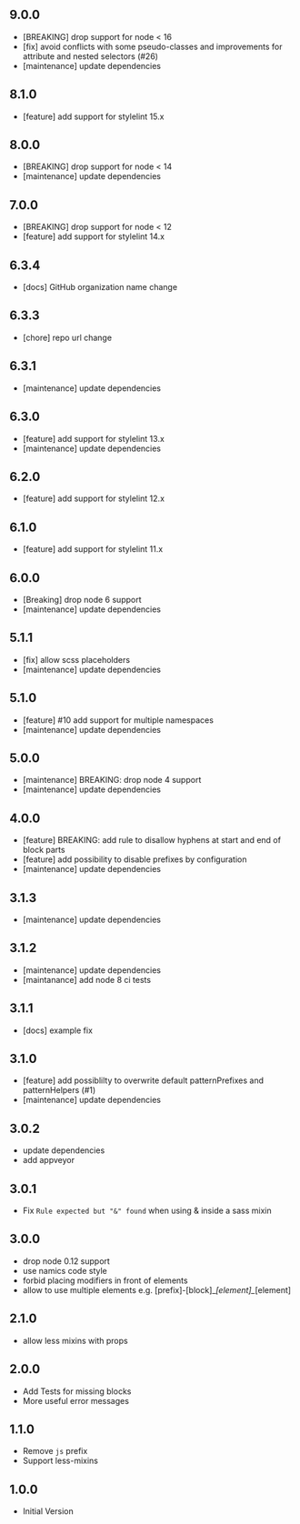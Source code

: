 ## 9.0.0

- [BREAKING] drop support for node < 16
- [fix] avoid conflicts with some pseudo-classes and improvements for attribute and nested selectors (#26)
- [maintenance] update dependencies

## 8.1.0

- [feature] add support for stylelint 15.x

## 8.0.0

- [BREAKING] drop support for node < 14
- [maintenance] update dependencies

## 7.0.0

- [BREAKING] drop support for node < 12
- [feature] add support for stylelint 14.x

## 6.3.4

- [docs] GitHub organization name change

## 6.3.3

- [chore] repo url change

## 6.3.1

- [maintenance] update dependencies

## 6.3.0

- [feature] add support for stylelint 13.x
- [maintenance] update dependencies

## 6.2.0

- [feature] add support for stylelint 12.x

## 6.1.0

- [feature] add support for stylelint 11.x

## 6.0.0

- [Breaking] drop node 6 support
- [maintenance] update dependencies

## 5.1.1

- [fix] allow scss placeholders
- [maintenance] update dependencies

## 5.1.0

- [feature] #10 add support for multiple namespaces
- [maintenance] update dependencies

## 5.0.0

- [maintenance] BREAKING: drop node 4 support
- [maintenance] update dependencies

## 4.0.0

- [feature] BREAKING: add rule to disallow hyphens at start and end of block parts
- [feature] add possibility to disable prefixes by configuration 
- [maintenance] update dependencies

## 3.1.3

- [maintenance] update dependencies

## 3.1.2

- [maintenance] update dependencies
- [maintanance] add node 8 ci tests

## 3.1.1

- [docs] example fix

## 3.1.0

- [feature] add possiblilty to overwrite default patternPrefixes and patternHelpers (#1)
- [maintenance] update dependencies

## 3.0.2

- update dependencies
- add appveyor

## 3.0.1

- Fix `Rule expected but "&" found` when using & inside a sass mixin

## 3.0.0

- drop node 0.12 support
- use namics code style
- forbid placing modifiers in front of elements
- allow to use multiple elements e.g. [prefix]-[block]\__[element]\__[element]

## 2.1.0

- allow less mixins with props

## 2.0.0

- Add Tests for missing blocks
- More useful error messages

## 1.1.0

- Remove `js` prefix
- Support less-mixins

## 1.0.0

- Initial Version
